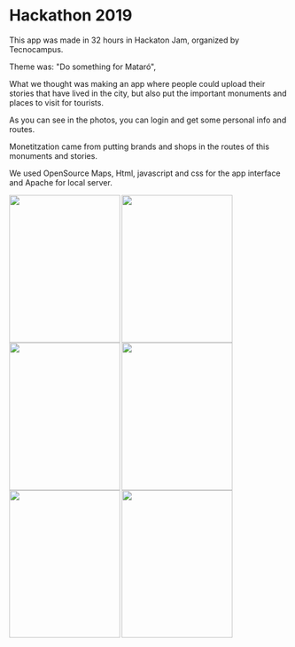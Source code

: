 # Hackathon 2019

This app was made in 32 hours in Hackaton Jam, organized by Tecnocampus.

Theme was: "Do something for Mataró",

What we thought was making an app where people could upload their stories that have lived  in the city, but also put the important monuments and places to visit for tourists.

As you can see in the photos, you can login and get some personal info and routes.

Monetitzation came from putting brands and shops in the routes of this monuments and stories.

We used OpenSource Maps, Html, javascript and css for the app interface and Apache for local server. 


<img align="left" width="200" height="266,66" src="https://github.com/JoanStark/hackapp/blob/master/readmeFiles/hackApp_1.jpeg">
<img align="left" width="200" height="266,66" src="https://github.com/JoanStark/hackapp/blob/master/readmeFiles/hackApp_2.jpeg">
<img align="left" width="200" height="266,66" src="https://github.com/JoanStark/hackapp/blob/master/readmeFiles/hackApp_3.jpeg">
<img align="left" width="200" height="266,66" src="https://github.com/JoanStark/hackapp/blob/master/readmeFiles/hackApp_4.jpeg">
<img align="left" width="200" height="266,66" src="https://github.com/JoanStark/hackapp/blob/master/readmeFiles/hackApp_5.jpeg">
<img align="left" width="200" height="266,66" src="https://github.com/JoanStark/hackapp/blob/master/readmeFiles/hackApp_6.jpeg">
